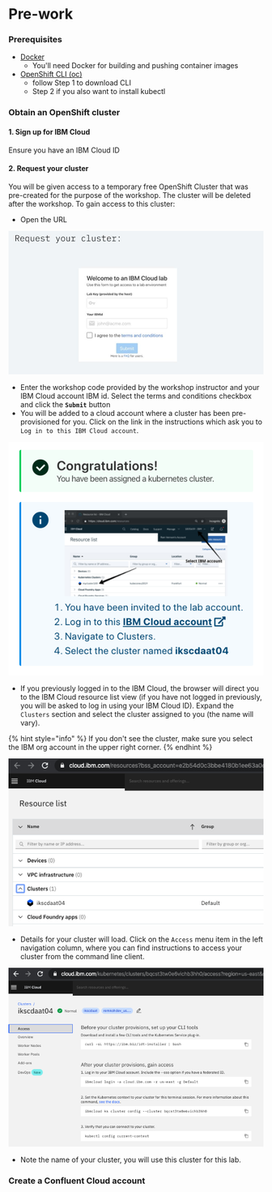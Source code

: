 # Pre-work

### Prerequisites

* [Docker](https://www.docker.com/products/docker-desktop)
  * You'll need Docker for building and pushing container images
* [OpenShift CLI \(oc\)](https://cloud.ibm.com/docs/openshift?topic=openshift-openshift-cli#cli_oc)
  * follow Step 1 to download CLI
  * Step 2 if you also want to install kubectl

### Obtain an OpenShift cluster

#### 1. Sign up for IBM Cloud

Ensure you have an IBM Cloud ID

#### 2. Request your cluster

You will be given access to a temporary free OpenShift Cluster that was pre-created for the purpose of the workshop. The cluster will be deleted after the workshop. To gain access to this cluster:

* Open the URL

![](../.gitbook/assets/cluster.jpg)

* Enter the workshop code provided by the workshop instructor and your IBM Cloud account IBM id. Select the terms and conditions checkbox and click the **`Submit`** button
* You will be added to a cloud account where a cluster has been pre-provisioned for you. Click on the link in the instructions which ask you to `Log in to this IBM Cloud account`.

![](../.gitbook/assets/congratulations.png)

* If you previously logged in to the IBM Cloud, the browser will direct you to the IBM Cloud resource list view \(if you have not logged in previously, you will be asked to log in using your IBM Cloud ID\). Expand the `Clusters` section and select the cluster assigned to you \(the name will vary\).

{% hint style="info" %}
If you don't see the cluster, make sure you select the IBM org account in the upper right corner.
{% endhint %}

![](../.gitbook/assets/clusters-clustername.png)

* Details for your cluster will load. Click on the `Access` menu item in the left navigation column, where you can find instructions to access your cluster from the command line client.

![](../.gitbook/assets/cluster-access.png)

* Note the name of your cluster, you will use this cluster for this lab.

### Create a Confluent Cloud account

